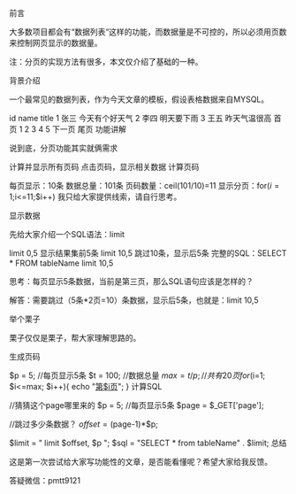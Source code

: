 前言

大多数项目都会有“数据列表“这样的功能，而数据量是不可控的，所以必须用页数来控制网页显示的数据量。

注：分页的实现方法有很多，本文仅介绍了基础的一种。

背景介绍

一个最常见的数据列表，作为今天文章的模板，假设表格数据来自MYSQL。

id	name	title
1	张三	今天有个好天气
2	李四	明天要下雨
3	王五	昨天气温很高
首页 1 2 3 4 5 下一页 尾页
功能讲解

说到底，分页功能其实就俩需求

计算并显示所有页码
点击页码，显示相关数据
计算页码

每页显示：10条
数据总量：101条
页码数量：ceil(101/10)=11
显示分页：for($i=1;$i<=11;$i++)
我只给大家提供线索，请自行思考。

显示数据

先给大家介绍一个SQL语法：limit

limit 0,5 显示结果集前5条
limit 10,5 跳过10条，显示后5条
完整的SQL：SELECT * FROM tableName limit 10,5

思考：每页显示5条数据，当前是第三页，那么SQL语句应该是怎样的？

解答：需要跳过（5条*2页=10）条数据，显示后5条，也就是：limit 10,5

举个栗子

栗子仅仅是栗子，帮大家理解思路的。

生成页码

$p = 5; //每页显示5条
$t = 100;   //数据总量
$max = t/p; //共有20页
for($i=1; $i<=max; $i++){
    echo "<a href='page.php?page=$i'>第$i页</a>";
}
计算SQL

//猜猜这个page哪里来的
$p = 5; //每页显示5条
$page = $_GET['page'];

//跳过多少条数据？
$offset = ($page-1)*$p;

$limit = " limit $offset, $p ";
$sql = "SELECT * from tableName" . $limit;
总结

这是第一次尝试给大家写功能性的文章，是否能看懂呢？希望大家给我反馈。

答疑微信：pmtt9121
